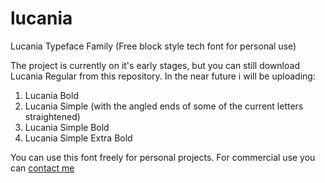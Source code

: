 # lucania
Lucania Typeface Family (Free block style tech font for personal use)

The project is currently on it's early stages, but you can still download Lucania Regular from this repository.
In the near future i will be uploading:
1. Lucania Bold
2. Lucania Simple (with the angled ends of some of the current letters straightened)
3. Lucania Simple Bold
4. Lucania Simple Extra Bold

You can use this font freely for personal projects. For commercial use you can <a href="eenster@gmail.com"> contact me </a>
